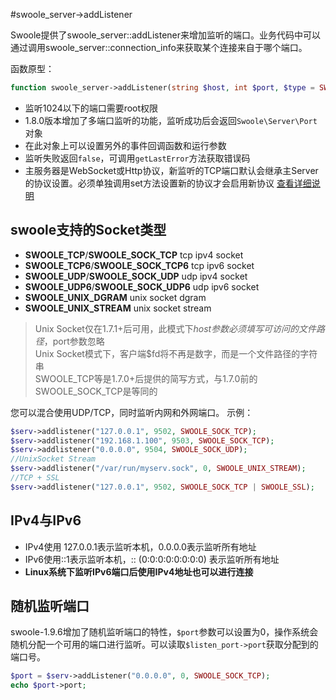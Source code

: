 #swoole_server->addListener

Swoole提供了swoole_server::addListener来增加监听的端口。业务代码中可以通过调用swoole_server::connection_info来获取某个连接来自于哪个端口。

函数原型：
```php
function swoole_server->addListener(string $host, int $port, $type = SWOOLE_SOCK_TCP);
```

* 监听1024以下的端口需要root权限
* 1.8.0版本增加了多端口监听的功能，监听成功后会返回`Swoole\Server\Port`对象
* 在此对象上可以设置另外的事件回调函数和运行参数
* 监听失败返回`false`，可调用`getLastError`方法获取错误码
* 主服务器是WebSocket或Http协议，新监听的TCP端口默认会继承主Server的协议设置。必须单独调用set方法设置新的协议才会启用新协议 [查看详细说明](https://wiki.swoole.com/wiki/page/525.html "连接")

swoole支持的Socket类型
----
* __SWOOLE_TCP__/__SWOOLE_SOCK_TCP__  tcp ipv4 socket 
* __SWOOLE_TCP6__/__SWOOLE_SOCK_TCP6__  tcp ipv6 socket
* __SWOOLE_UDP__/__SWOOLE_SOCK_UDP__  udp ipv4 socket
* __SWOOLE_UDP6__/__SWOOLE_SOCK_UDP6__  udp ipv6 socket  
* __SWOOLE_UNIX_DGRAM__ unix socket dgram
* __SWOOLE_UNIX_STREAM__ unix socket stream

> Unix Socket仅在1.7.1+后可用，此模式下$host参数必须填写可访问的文件路径，$port参数忽略  
> Unix Socket模式下，客户端$fd将不再是数字，而是一个文件路径的字符串    
> SWOOLE_TCP等是1.7.0+后提供的简写方式，与1.7.0前的SWOOLE_SOCK_TCP是等同的   

您可以混合使用UDP/TCP，同时监听内网和外网端口。
示例：
```php
$serv->addlistener("127.0.0.1", 9502, SWOOLE_SOCK_TCP);
$serv->addlistener("192.168.1.100", 9503, SWOOLE_SOCK_TCP);
$serv->addlistener("0.0.0.0", 9504, SWOOLE_SOCK_UDP);
//UnixSocket Stream
$serv->addlistener("/var/run/myserv.sock", 0, SWOOLE_UNIX_STREAM);
//TCP + SSL
$serv->addlistener("127.0.0.1", 9502, SWOOLE_SOCK_TCP | SWOOLE_SSL);
```

IPv4与IPv6
----
* IPv4使用 127.0.0.1表示监听本机，0.0.0.0表示监听所有地址
* IPv6使用::1表示监听本机，:: (0:0:0:0:0:0:0:0) 表示监听所有地址
* **Linux系统下监听IPv6端口后使用IPv4地址也可以进行连接**

随机监听端口
----
swoole-1.9.6增加了随机监听端口的特性，`$port`参数可以设置为0，操作系统会随机分配一个可用的端口进行监听。可以读取`$listen_port->port`获取分配到的端口号。

```php
$port = $serv->addListener("0.0.0.0", 0, SWOOLE_SOCK_TCP);
echo $port->port;
```





